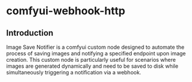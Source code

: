 # comfyui-webhook-http

## Introduction

Image Save Notifier is a comfyui custom node designed to automate the process of saving images and notifying a specified endpoint upon image creation. This custom node is particularly useful for scenarios where images are generated dynamically and need to be saved to disk while simultaneously triggering a notification via a webhook.
